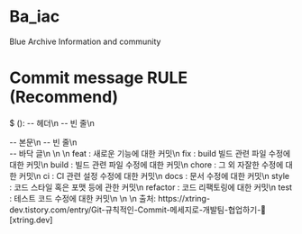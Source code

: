 # Ba_iac
Blue Archive Information and community

# Commit message RULE (Recommend)
$ <type>(<scope>): <subject> -- 헤더\n
  <BLANK LINE> -- 빈 줄\n
  <body> -- 본문\n
  <BLANK LINE> -- 빈 줄\n
  <footer> -- 바닥 글\n
    \n
    \n
  feat : 새로운 기능에 대한 커밋\n
  fix : build 빌드 관련 파일 수정에 대한 커밋\n
  build : 빌드 관련 파일 수정에 대한 커밋\n
  chore : 그 외 자잘한 수정에 대한 커밋\n
  ci : CI 관련 설정 수정에 대한 커밋\n
  docs : 문서 수정에 대한 커밋\n
  style : 코드 스타일 혹은 포맷 등에 관한 커밋\n
  refactor : 코드 리팩토링에 대한 커밋\n
  test : 테스트 코드 수정에 대한 커밋\n
    \n
\n
출처: https://xtring-dev.tistory.com/entry/Git-규칙적인-Commit-메세지로-개발팀-협업하기-👾 [xtring.dev]
